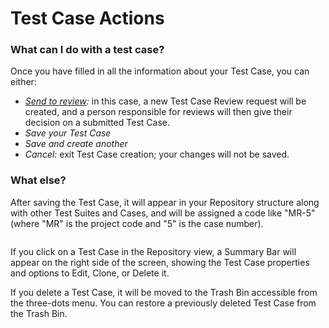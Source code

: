 # Test Case Actions

### What can I do with a test case? <a href="#h_d0eea20146" id="h_d0eea20146"></a>

Once you have filled in all the information about your Test Case, you can either:

* [_Send to review_](https://help.qase.io/en/articles/5563713-test-case-review)_:_ in this case, a new Test Case Review request will be created, and a person responsible for reviews will then give their decision on a submitted Test Case.
* _Save your Test Case_
* _Save and create another_
* _Cancel:_ exit Test Case creation; your changes will not be saved.

### What else?

After saving the Test Case, it will appear in your Repository structure along with other Test Suites and Cases, and will be assigned a code like "MR-5" (where "MR" is the project code and "5" is the case number).

<figure><img src="https://qase.intercom-attachments-7.com/i/o/595197379/35177fd0da0ca8bd7a134351/dnyq00BUDydeGCVz29tkLtHIBov2Idvf00oe40bLH0j2E-Y9TNis-9FAzjkVrnJp-6BmA0_CRZJFX-hDtZp0Mgr4F2aBwBfnAdhwgpl8AvjItoI7fQbqEgJHsNDjPcnQxBwcdlxqL12HSb06MxmkEackf9PpV1-tvs94Z2rbtabMsRth7j2a1awfig" alt=""><figcaption></figcaption></figure>

If you click on a Test Case in the Repository view, a Summary Bar will appear on the right side of the screen, showing the Test Case properties and options to Edit, Clone, or Delete it.

If you delete a Test Case, it will be moved to the Trash Bin accessible from the three-dots menu. You can restore a previously deleted Test Case from the Trash Bin.
